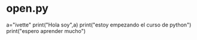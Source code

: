 # open.py
a="ivette" print("Hola soy",a) print("estoy empezando el curso de python") print("espero aprender mucho")
